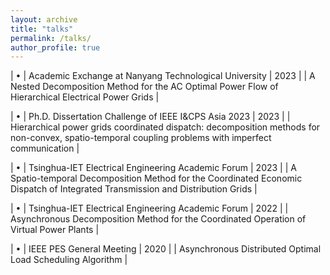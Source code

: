 ```yaml
---
layout: archive
title: "talks"
permalink: /talks/
author_profile: true
---
```



| • |	Academic Exchange at Nanyang Technological University                                  |                                              2023 |
| A Nested Decomposition Method for the AC Optimal Power Flow of Hierarchical Electrical Power Grids |

| • |	Ph.D. Dissertation Challenge of IEEE I&CPS Asia 2023                                   |                                              2023 |
| Hierarchical power grids coordinated dispatch: decomposition methods for non-convex, spatio-temporal coupling problems with imperfect communication |

| •	| Tsinghua-IET Electrical Engineering Academic Forum                                     |                                              2023 |
| A Spatio-temporal Decomposition Method for the Coordinated Economic Dispatch of Integrated Transmission and Distribution Grids |

| •	| Tsinghua-IET Electrical Engineering Academic Forum                                     |                                              2022 |
| Asynchronous Decomposition Method for the Coordinated Operation of Virtual Power Plants |

| •	| IEEE PES General Meeting                                                               |                                              2020 |
| Asynchronous Distributed Optimal Load Scheduling Algorithm |




<!-- {% if site.talkmap_link == true %}

<p style="text-decoration:underline;"><a href="/talkmap.html">See a map of all the places I've given a talk!</a></p>

{% endif %}

{% for post in site.talks reversed %}
  {% include archive-single-talk.html %}
{% endfor %}
 -->

